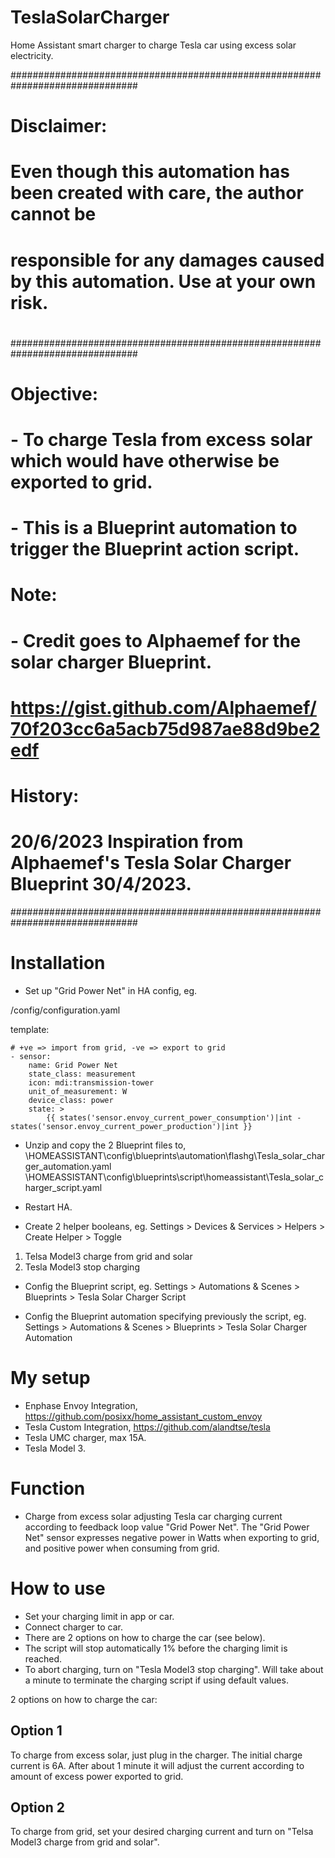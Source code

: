 # TeslaSolarCharger
Home Assistant smart charger to charge Tesla car using excess solar electricity.

###############################################################################
# Disclaimer:
#
# Even though this automation has been created with care, the author cannot be
# responsible for any damages caused by this automation.  Use at your own risk.
#
###############################################################################
# Objective:
# - To charge Tesla from excess solar which would have otherwise be exported to grid.
# - This is a Blueprint automation to trigger the Blueprint action script.
#
# Note:
# - Credit goes to Alphaemef for the solar charger Blueprint.
#   https://gist.github.com/Alphaemef/70f203cc6a5acb75d987ae88d9be2edf
#
# History:
# 20/6/2023 Inspiration from Alphaemef's Tesla Solar Charger Blueprint 30/4/2023.
###############################################################################

Installation
============

-	Set up "Grid Power Net" in HA config, eg.

/config/configuration.yaml

template:

    # +ve => import from grid, -ve => export to grid
    - sensor:
        name: Grid Power Net
        state_class: measurement
        icon: mdi:transmission-tower
        unit_of_measurement: W
        device_class: power
        state: >
            {{ states('sensor.envoy_current_power_consumption')|int - states('sensor.envoy_current_power_production')|int }}


-	Unzip and copy the 2 Blueprint files to,
\\HOMEASSISTANT\config\blueprints\automation\flashg\Tesla_solar_charger_automation.yaml
\\HOMEASSISTANT\config\blueprints\script\homeassistant\Tesla_solar_charger_script.yaml

-	Restart HA.

-	Create 2 helper booleans, eg.
Settings > Devices & Services > Helpers > Create Helper > Toggle
1.	Telsa Model3 charge from grid and solar
2.	Tesla Model3 stop charging

-	Config the Blueprint script, eg.
Settings > Automations & Scenes > Blueprints > Tesla Solar Charger Script

-	Config the Blueprint automation specifying previously the script, eg.
Settings > Automations & Scenes > Blueprints > Tesla Solar Charger Automation


My setup
========

-	Enphase Envoy Integration, https://github.com/posixx/home_assistant_custom_envoy
-	Tesla Custom Integration, https://github.com/alandtse/tesla
-	Tesla UMC charger, max 15A.
-	Tesla Model 3.


Function
========

-	Charge from excess solar adjusting Tesla car charging current according to feedback loop value "Grid Power Net".  The "Grid Power Net" sensor expresses negative power in Watts when exporting to grid, and positive power when consuming from grid.


How to use
==========

-	Set your charging limit in app or car.
-	Connect charger to car.
-	There are 2 options on how to charge the car (see below).
-	The script will stop automatically 1% before the charging limit is reached.
-	To abort charging, turn on "Tesla Model3 stop charging".  Will take about a minute to terminate the charging script if using default values.

2 options on how to charge the car:

Option 1
--------
To charge from excess solar, just plug in the charger.  The initial charge current is 6A.  After about 1 minute it will adjust the current according to amount of excess power exported to grid.

Option 2
--------
To charge from grid, set your desired charging current and turn on "Telsa Model3 charge from grid and solar".
